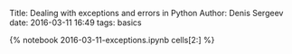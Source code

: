 Title: Dealing with exceptions and errors in Python
Author: Denis Sergeev
date: 2016-03-11 16:49
tags: basics

{% notebook 2016-03-11-exceptions.ipynb cells[2:] %}
